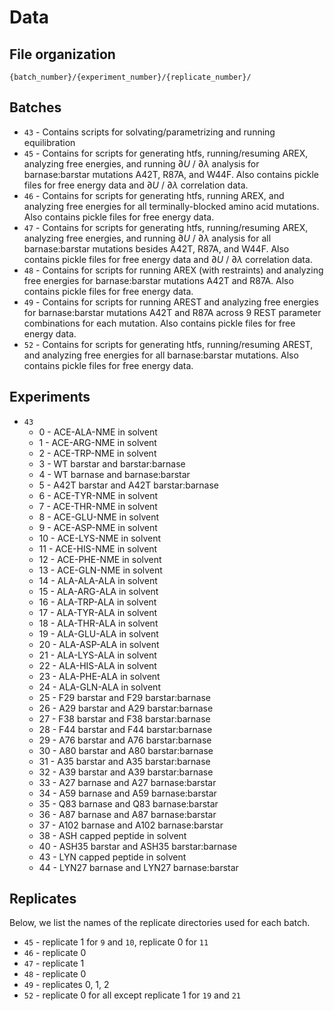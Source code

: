# Data

## File organization
`{batch_number}/{experiment_number}/{replicate_number}/`

## Batches
- `43` - Contains scripts for solvating/parametrizing and running equilibration
- `45` - Contains for scripts for generating htfs, running/resuming AREX, analyzing free energies, and running $\partial U$ / $\partial \lambda$ analysis for barnase:barstar mutations A42T, R87A, and W44F. Also contains pickle files for free energy data and $\partial U$ / $\partial \lambda$ correlation data.
- `46` - Contains for scripts for generating htfs, running AREX, and analyzing free energies for all terminally-blocked amino acid mutations. Also contains pickle files for free energy data.
- `47` - Contains for scripts for generating htfs, running/resuming AREX, analyzing free energies, and running $\partial U$ / $\partial \lambda$ analysis for all barnase:barstar mutations besides A42T, R87A, and W44F. Also contains pickle files for free energy data and $\partial U$ / $\partial \lambda$ correlation data.
- `48` - Contains for scripts for running AREX (with restraints) and analyzing free energies for barnase:barstar mutations A42T and R87A. Also contains pickle files for free energy data.
- `49` - Contains for scripts for running AREST and analyzing free energies for barnase:barstar mutations A42T and R87A across 9 REST parameter combinations for each mutation. Also contains pickle files for free energy data.
- `52` - Contains for scripts for generating htfs, running/resuming AREST, and analyzing free energies for all barnase:barstar mutations. Also contains pickle files for free energy data.

## Experiments
- `43`
    - 0 - ACE-ALA-NME in solvent
    - 1 - ACE-ARG-NME in solvent
    - 2 - ACE-TRP-NME in solvent
    - 3 - WT barstar and barstar:barnase
    - 4 - WT barnase and barnase:barstar
    - 5 - A42T barstar and A42T barstar:barnase
    - 6 - ACE-TYR-NME in solvent
    - 7 - ACE-THR-NME in solvent
    - 8 - ACE-GLU-NME in solvent
    - 9 - ACE-ASP-NME in solvent
    - 10 - ACE-LYS-NME in solvent
    - 11 - ACE-HIS-NME in solvent
    - 12 - ACE-PHE-NME in solvent
    - 13 - ACE-GLN-NME in solvent
    - 14 - ALA-ALA-ALA in solvent
    - 15 - ALA-ARG-ALA in solvent
    - 16 - ALA-TRP-ALA in solvent
    - 17 - ALA-TYR-ALA in solvent
    - 18 - ALA-THR-ALA in solvent
    - 19 - ALA-GLU-ALA in solvent
    - 20 - ALA-ASP-ALA in solvent
    - 21 - ALA-LYS-ALA in solvent
    - 22 - ALA-HIS-ALA in solvent
    - 23 - ALA-PHE-ALA in solvent
    - 24 - ALA-GLN-ALA in solvent
    - 25 - F29 barstar and F29 barstar:barnase
    - 26 - A29 barstar and A29 barstar:barnase
    - 27 - F38 barstar and F38 barstar:barnase
    - 28 - F44 barstar and F44 barstar:barnase
    - 29 - A76 barstar and A76 barstar:barnase
    - 30 - A80 barstar and A80 barstar:barnase
    - 31 - A35 barstar and A35 barstar:barnase
    - 32 - A39 barstar and A39 barstar:barnase
    - 33 - A27 barnase and A27 barnase:barstar
    - 34 - A59 barnase and A59 barnase:barstar
    - 35 - Q83 barnase and Q83 barnase:barstar
    - 36 - A87 barnase and A87 barnase:barstar
    - 37 - A102 barnase and A102 barnase:barstar
    - 38 - ASH capped peptide  in solvent
    - 40 - ASH35 barstar and ASH35 barstar:barnase
    - 43 - LYN capped peptide in solvent
    - 44 - LYN27 barnase and LYN27 barnase:barstar

## Replicates
Below, we list the names of the replicate directories used for each batch.
- `45` - replicate 1 for `9` and `10`, replicate 0 for `11`
- `46` - replicate 0
- `47` - replicate 1
- `48` - replicate 0
- `49` - replicates 0, 1, 2
- `52` - replicate 0 for all except replicate 1 for `19` and `21` 
